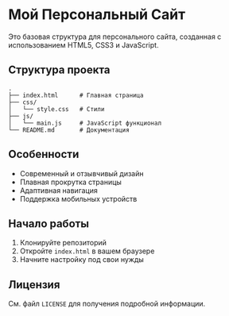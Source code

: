 # Мой Персональный Сайт

Это базовая структура для персонального сайта, созданная с использованием HTML5, CSS3 и JavaScript.

## Структура проекта

```
.
├── index.html      # Главная страница
├── css/           
│   └── style.css   # Стили
├── js/            
│   └── main.js     # JavaScript функционал
└── README.md       # Документация
```

## Особенности

- Современный и отзывчивый дизайн
- Плавная прокрутка страницы
- Адаптивная навигация
- Поддержка мобильных устройств

## Начало работы

1. Клонируйте репозиторий
2. Откройте `index.html` в вашем браузере
3. Начните настройку под свои нужды

## Лицензия

См. файл `LICENSE` для получения подробной информации.